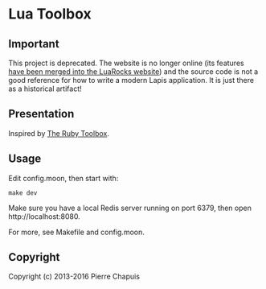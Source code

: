 # Lua Toolbox

## Important

This project is deprecated. The website is no longer online (its features [have been merged into the LuaRocks website](https://blog.separateconcerns.com/2016-12-22-goodbye-lua-toolbox.html)) and the source code is not a good reference for how to write a modern Lapis application. It is just there as a historical artifact!

## Presentation

Inspired by [The Ruby Toolbox](https://www.ruby-toolbox.com/).

## Usage

Edit config.moon, then start with:

    make dev

Make sure you have a local Redis server running on port 6379, then open http://localhost:8080.

For more, see Makefile and config.moon.

## Copyright

Copyright (c) 2013-2016 Pierre Chapuis
